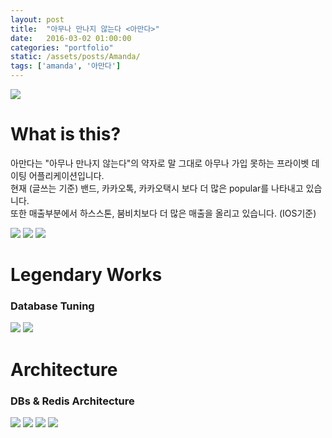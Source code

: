 ```yaml
---
layout: post
title:  "아무나 만나지 않는다 <아만다>"
date:   2016-03-02 01:00:00
categories: "portfolio"
static: /assets/posts/Amanda/
tags: ['amanda', '아만다']
---
```


<img src="{{ page.static }}amanda01.jpg" class="img-responsive img-rounded">

# What is this?

아만다는 "아무나 만나지 않는다"의 약자로 말 그대로 아무나 가입 못하는 프라이벳 데이팅 어플리케이션입니다.<br>
현재 (글쓰는 기준) 밴드, 카카오톡, 카카오택시 보다 더 많은 popular를 나타내고 있습니다. <br>
또한 매출부분에서 하스스톤, 붐비치보다 더 많은 매출을 올리고 있습니다. (IOS기준)

<img src="{{ page.static }}top15.jpg" class="img-responsive img-rounded">

<img src="{{ page.static }}popular11.jpg" class="img-responsive img-rounded">

<img src="{{ page.static }}profit21.jpg" class="img-responsive img-rounded">


# Legendary Works

### Database Tuning

<img src="{{ page.static }}newrelic01.png" class="img-responsive img-rounded">

<img src="{{ page.static }}db_cpu.png" class="img-responsive img-rounded">

# Architecture

### DBs & Redis Architecture

<img src="{{ page.static }}fission.png" class="img-responsive img-rounded">

<img src="{{ page.static }}celery.png" class="img-responsive img-rounded">

<img src="{{ page.static }}hadoop.png" class="img-responsive img-rounded">

<img src="{{ page.static }}amanda.png" class="img-responsive img-rounded">

